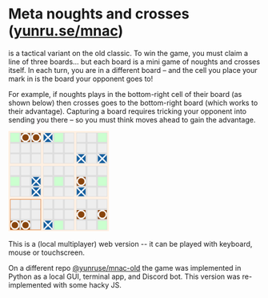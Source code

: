 # Meta noughts and crosses \([yunru.se/mnac](https://yunru.se/mnac))

is a tactical variant on the old classic. To win the game, you must claim a line of three boards… but each board is a mini game of noughts and crosses itself. In each turn, you are in a different board – and the cell you place your mark in is the board your opponent goes to!

For example, if noughts plays in the bottom-right cell of their board (as shown below) then crosses goes to the bottom-right board (which works to their advantage). Capturing a board requires tricking your opponent into sending you there – so you must think moves ahead to gain the advantage.

<img src="example.png" alt="An example game. Noughts is to play in the bottom-left board, and can win at some tactical cost." height=200>

This is a (local multiplayer) web version -- it can be played with keyboard, mouse or touchscreen.

On a different repo [@yunruse/mnac-old](https://github.com/yunruse/mnac-old) the game was implemented in Python as a local GUI, terminal app, and Discord bot. This version was re-implemented with some hacky JS.
